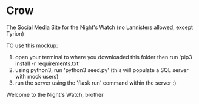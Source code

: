 # Crow
The Social Media Site for the Night's Watch (no Lannisters allowed, except Tyrion)

TO use this mockup: 

1. open your terminal to where you downloaded this folder then run 'pip3 install -r requirements.txt' 
2. using python3, run 'python3 seed.py' (this will populate a SQL server with mock users)
3. run the server using the 'flask run' command within the server :)

Welcome to the Night's Watch, brother

